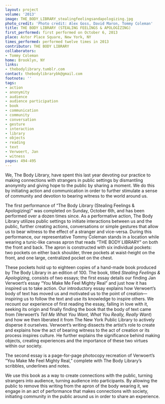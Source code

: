```yaml
---
layout: project
volume: '2013'
image: THE_BODY_LIBRARY_stealingfeelingsandapologizing.jpg
photo_credit: 'Photo credit: Alex Goss, David Maron, Tommy Coleman'
title: THE BODY LIBRARY (STEALING FEELINGS & APOLOGIZING)
first_performed: first performed on October 6, 2013
place: Astor Place Square, New York, NY
times_performed: performed twelve times in 2013
contributor: THE BODY LIBRARY
collaborators:
- Tommy Coleman
home: Brooklyn, NY
links:
- thebodylibrary.tumblr.com
contact: thebodylibrarybk@gmail.com
footnote: ''
tags:
- action
- anonymity
- audience
- audience participation
- book
- communication
- community
- conversation
- gesture
- interaction
- library
- objects
- reading
- text
- Verwoert, Jan
- witness
pages: 494-495
---
```


We, The Body Library, have spent this last year devoting our practice to making connections with strangers in public settings by dismantling anonymity and giving hope to the public by sharing a moment. We do this by initiating action and communication in order to further stimulate a sense of community and devotion to bearing witness to the world around us.

The first performance of “The Body Library (Stealing Feelings & Apologizing)” was completed on Sunday, October 6th, and has been performed over a dozen times since. As a performative action, The Body Library utilizes public settings to initiate interactions between us and the public, further creating actions, conversations or simple gestures that allow us to bear witness to the effect of a stranger and vice-versa. During this performance, our representative Tommy Coleman stands in a location while wearing a tunic-like canvas apron that reads “THE BODY LIBRARY” on both the front and back. The apron is constructed with six individual pockets: two pockets on either back shoulder, three pockets at waist-height on the front, and one large, centralized pocket on the chest.

These pockets hold up to eighteen copies of a hand-made book produced by The Body Library in an edition of 100. The book, titled _Stealing Feelings & Apologizing_, consists of two essays; the first essay details our finding Jan Verwoert’s essay “You Make Me Feel Mighty Real” and just how it has inspired us to take action. Our introductory essay explains how Verwoert’s body of text has moved us and motivated us to the point of creation—inspiring us to follow the text and use its knowledge to inspire others. We recount our experience of first reading the essay, falling in love with it, seeking its origin and finally finding the book that the body of text came from (Verwoert’s _Tell Me What You Want, What You Really, Really Want_) and how we then liberated it from The New York Public Library to actively disperse it ourselves. Verwoert’s writing dissects the artist’s role to create and explains how the act of bearing witness to the act of creation or its process inspires culture. He further explains the significance behind making objects, creating experiences and the importance of these two virtues within our society.

The second essay is a page-for-page photocopy recreation of Verwoert’s “You Make Me Feel Mighty Real,” complete with The Body Library’s scribbles, underlines and notes.

We use this book as a way to create connections with the public, turning strangers into audience, turning audience into participants. By allowing the public to remove this writing from the apron of the body wearing it, we engage in an act of performance that makes connections with society, initiating community in the public around us in order to share an experience.
